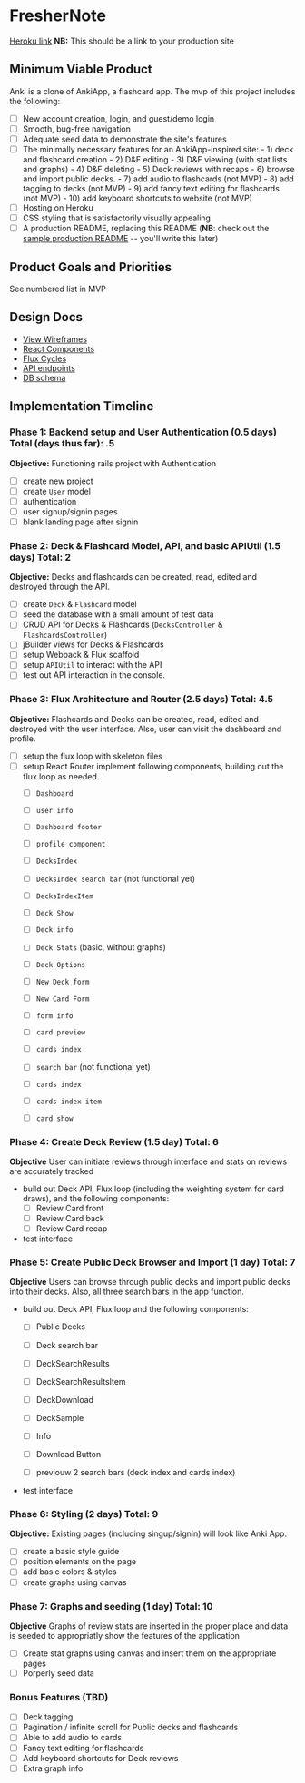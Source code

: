 # FresherNote

[Heroku link][heroku] **NB:** This should be a link to your production site

[heroku]: http://www.herokuapp.com

## Minimum Viable Product

Anki is a clone of AnkiApp, a flashcard app. The mvp of this project includes the following:

- [ ] New account creation, login, and guest/demo login
- [ ] Smooth, bug-free navigation
- [ ] Adequate seed data to demonstrate the site's features
- [ ] The minimally necessary features for an AnkiApp-inspired site:
      -  1) deck and flashcard creation
      -  2) D&F editing
      -  3) D&F viewing (with stat lists and graphs)
      -  4) D&F deleting
      -  5) Deck reviews with recaps
      -  6) browse and import public decks.
      -  7) add audio to flashcards (not MVP)
      -  8) add tagging to decks (not MVP)
      -  9) add fancy text editing for flashcards (not MVP)
      -  10) add keyboard shortcuts to website (not MVP)
- [ ] Hosting on Heroku
- [ ] CSS styling that is satisfactorily visually appealing
- [ ] A production README, replacing this README (**NB**: check out the [sample production README](https://github.com/appacademy/sample-project-proposal/blob/master/docs/production_readme.md) -- you'll write this later)

## Product Goals and Priorities

<!-- This is a Markdown checklist. Use it to keep track of your
progress. Put an x between the brackets for a checkmark: [x] -->
  See numbered list in MVP

## Design Docs
* [View Wireframes][views]
* [React Components][components]
* [Flux Cycles][flux-cycles]
* [API endpoints][api-endpoints]
* [DB schema][schema]

[views]: ./docs/my_wireframes
[components]: ./docs/components.md
[flux-cycles]: ./docs/flux-cycles.md
[api-endpoints]: ./docs/api-endpoints.md
[schema]: ./docs/schema.md

## Implementation Timeline

### Phase 1: Backend setup and User Authentication (0.5 days) Total (days thus far): .5

**Objective:** Functioning rails project with Authentication

- [ ] create new project
- [ ] create `User` model
- [ ] authentication
- [ ] user signup/signin pages
- [ ] blank landing page after signin

### Phase 2: Deck & Flashcard Model, API, and basic APIUtil (1.5 days) Total: 2

**Objective:** Decks and flashcards can be created, read, edited and destroyed
through the API.

- [ ] create `Deck` & `Flashcard` model
- [ ] seed the database with a small amount of test data
- [ ] CRUD API for Decks & Flashcards (`DecksController` & `FlashcardsController`)
- [ ] jBuilder views for Decks & Flashcards
- [ ] setup Webpack & Flux scaffold
- [ ] setup `APIUtil` to interact with the API
- [ ] test out API interaction in the console.

### Phase 3: Flux Architecture and Router (2.5 days) Total: 4.5

**Objective:** Flashcards and Decks can be created, read, edited and destroyed
with the user interface. Also, user can visit the dashboard and profile.

- [ ] setup the flux loop with skeleton files
- [ ] setup React Router
      implement following components, building out the flux loop as needed.
  - [ ] `Dashboard`
  - [ ] `user info`
  - [ ] `Dashboard footer`

  - [ ] `profile component`

  - [ ] `DecksIndex`
  - [ ] `DecksIndex search bar` (not functional yet)
  - [ ] `DecksIndexItem`

  - [ ] `Deck Show`
  - [ ] `Deck info`
  - [ ] `Deck Stats` (basic, without graphs)
  - [ ] `Deck Options`

  - [ ] `New Deck form`

  - [ ] `New Card Form`
  - [ ] `form info`
  - [ ] `card preview`

  - [ ] `cards index`
  - [ ] `search bar` (not functional yet)
  - [ ] `cards index`
  - [ ] `cards index item`

  - [ ] `card show`

### Phase 4: Create Deck Review (1.5 day) Total: 6

**Objective** User can initiate reviews through interface and stats on reviews
are accurately tracked

- build out Deck API, Flux loop (including the weighting system for card draws),
  and the following components:
  - [ ] Review Card front
  - [ ] Review Card back
  - [ ] Review Card recap
- test interface

### Phase 5: Create Public Deck Browser and Import (1 day) Total: 7

**Objective** Users can browse through public decks and import public decks into
their decks. Also, all three search bars in the app function.

- build out Deck API, Flux loop and the following components:
  - [ ] Public Decks
  - [ ] Deck search bar
  - [ ] DeckSearchResults
  - [ ] DeckSearchResultsItem
  - [ ] DeckDownload
  - [ ] DeckSample
  - [ ] Info
  - [ ] Download Button

  - [ ] previouw 2 search bars (deck index and cards index)
- test interface


### Phase 6: Styling (2 days) Total: 9

**Objective:** Existing pages (including singup/signin) will look like Anki App.

- [ ] create a basic style guide
- [ ] position elements on the page
- [ ] add basic colors & styles
- [ ] create graphs using canvas

### Phase 7: Graphs and seeding (1 day) Total: 10

**Objective** Graphs of review stats are inserted in the proper place and
data is seeded to appropriatly show the features of the application

- [ ] Create stat graphs using canvas and insert them on the appropriate pages
- [ ] Porperly seed data

### Bonus Features (TBD)
- [ ] Deck tagging
- [ ] Pagination / infinite scroll for Public decks and flashcards
- [ ] Able to add audio to cards
- [ ] Fancy text editing for flashcards
- [ ] Add keyboard shortcuts for Deck reviews
- [ ] Extra graph info
